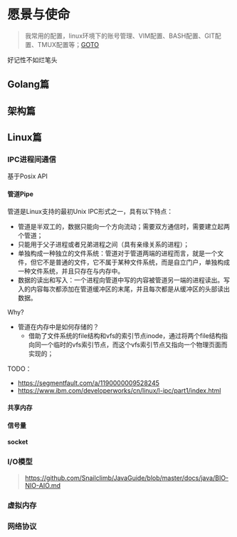 # 愿景与使命
> 我常用的配置，linux环境下的账号管理、VIM配置、BASH配置、GIT配置、TMUX配置等；[GOTO](./my/work.md)

好记性不如烂笔头

## Golang篇

## 架构篇

## Linux篇

### IPC进程间通信
基于Posix API

#### 管道Pipe
管道是Linux支持的最初Unix IPC形式之一，具有以下特点：
- 管道是半双工的，数据只能向一个方向流动；需要双方通信时，需要建立起两个管道；
- 只能用于父子进程或者兄弟进程之间（具有亲缘关系的进程）；
- 单独构成一种独立的文件系统：管道对于管道两端的进程而言，就是一个文件，但它不是普通的文件，它不属于某种文件系统，而是自立门户，单独构成一种文件系统，并且只存在与内存中。
- 数据的读出和写入：一个进程向管道中写的内容被管道另一端的进程读出。写入的内容每次都添加在管道缓冲区的末尾，并且每次都是从缓冲区的头部读出数据。

Why?
- 管道在内存中是如何存储的？
    - 借助了文件系统的file结构和vfs的索引节点inode，通过将两个file结构指向同一个临时的vfs索引节点，而这个vfs索引节点又指向一个物理页面而实现的；

TODO：
- https://segmentfault.com/a/1190000009528245
- https://www.ibm.com/developerworks/cn/linux/l-ipc/part1/index.html

#### 共享内存
#### 信号量
#### socket

### I/O模型
> https://github.com/Snailclimb/JavaGuide/blob/master/docs/java/BIO-NIO-AIO.md

### 虚拟内存

### 网络协议
